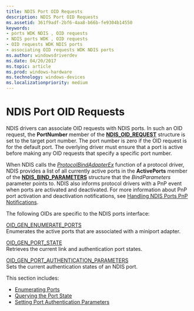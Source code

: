 ```yaml
---
title: NDIS Port OID Requests
description: NDIS Port OID Requests
ms.assetid: 361f9adf-2bf6-4aa8-b66b-fe9304b14550
keywords:
- ports WDK NDIS , OID requests
- NDIS ports WDK , OID requests
- OID requests WDK NDIS ports
- associating OID requests WDK NDIS ports
ms.author: windowsdriverdev
ms.date: 04/20/2017
ms.topic: article
ms.prod: windows-hardware
ms.technology: windows-devices
ms.localizationpriority: medium
---
```


# NDIS Port OID Requests





NDIS drivers can associate OID requests with NDIS ports. In such an OID request, the **PortNumber** member of the [**NDIS\_OID\_REQUEST**](https://msdn.microsoft.com/library/windows/hardware/ff566710) structure is set to the target port number. The port number is zero if the OID request is for the default port. The overlying driver must ensure that a port is active before making any OID requests that specify a specific port number.

When NDIS calls the [*ProtocolBindAdapterEx*](https://msdn.microsoft.com/library/windows/hardware/ff570220) function of a protocol driver, NDIS provides a list of all currently active ports in the **ActivePorts** member of the [**NDIS\_BIND\_PARAMETERS**](https://msdn.microsoft.com/library/windows/hardware/ff564832) structure that the *BindParameters* parameter points to. NDIS also informs protocol drivers with a PnP event when ports are activated and deactivated. For more information about PnP port activation and deactivation notifications, see [Handling NDIS Ports PnP Notifications](handling-ndis-ports-pnp-event-notifications.md).

The following OIDs are specific to the NDIS ports interface:

<a href="" id="oid-gen-enumerate-ports"></a>[OID\_GEN\_ENUMERATE\_PORTS](https://msdn.microsoft.com/library/windows/hardware/ff569583)  
Enumerates the active ports that are associated with a miniport adapter.

<a href="" id="oid-gen-port-state"></a>[OID\_GEN\_PORT\_STATE](https://msdn.microsoft.com/library/windows/hardware/ff569624)  
Retrieves the current link and authentication port states.

<a href="" id="--------oid-gen-port-authentication-parameters"></a>[OID\_GEN\_PORT\_AUTHENTICATION\_PARAMETERS](https://msdn.microsoft.com/library/windows/hardware/ff569623)  
Sets the current authentication states of an NDIS port.

This section includes:

-   [Enumerating Ports](enumerating-ports.md)
-   [Querying the Port State](querying-the-port-state.md)
-   [Setting Port Authentication Parameters](setting-port-authentication-parameters.md)

 

 





